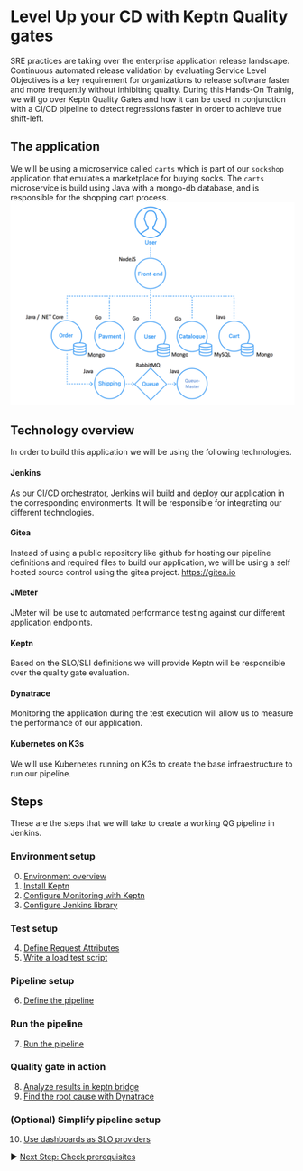 # Level Up your CD with Keptn Quality gates
SRE practices are taking over the enterprise application release landscape. Continuous automated release validation by evaluating Service Level Objectives is a key requirement for organizations to release software faster and more frequently without inhibiting quality. During this Hands-On Trainig, we will go over Keptn Quality Gates and how it can be used in conjunction with a CI/CD pipeline to detect regressions faster in order to achieve true shift-left.

## The application
We will be using a microservice called `carts` which is part of our `sockshop` application that emulates a marketplace for buying socks. The `carts` microservice is build using Java with a mongo-db database, and is responsible for the shopping cart process.
![gitea](./00_Environment_Overview/assets/arch.png)
## Technology overview
In order to build this application we will be using the following technologies.
#### Jenkins
As our CI/CD orchestrator, Jenkins will build and deploy our application in the corresponding environments. It will be responsible for integrating our different technologies.
#### Gitea
Instead of using a public repository like github for hosting our pipeline definitions and required files to build our application, we will be using a self hosted source control using the gitea project. https://gitea.io

#### JMeter
JMeter will be use to automated performance testing against our different application endpoints.
#### Keptn
 Based on the SLO/SLI definitions we will provide Keptn will be responsible over the quality gate evaluation. 
#### Dynatrace
Monitoring the application during the test execution will allow us to measure the performance of our application.

#### Kubernetes on K3s
We will use Kubernetes running on K3s to create the base infraestructure to run our pipeline.

## Steps
These are the steps that we will take to create a working QG pipeline in Jenkins.
### Environment setup
0. [Environment overview](./00_Environment_Overview)
1. [Install Keptn](./01_Install_Keptn)
2. [Configure Monitoring with Keptn](../02_Configure_Keptn_Dynatrace_Integration)
3. [Configure Jenkins library](../03_Configure_Jenkins_Library)
### Test setup
4. [Define Request Attributes](../04_Define_Request_Attributes)
5. [Write a load test script](../05_Write_Load_Test_Script)
### Pipeline setup
6. [Define the pipeline](../06_Define_Pipeline)
### Run the pipeline
7. [Run the pipeline](../07_Run_Pipeline)
### Quality gate in action
8. [Analyze results in keptn bridge](../08_Analyze_Results_in_Keptn_Bridge)
9. [Find the root cause with Dynatrace](../09_Find_Root_Cause_Dynatrace)
### (Optional) Simplify pipeline setup
10. [Use dashboards as SLO providers](../10_SLO_Definition_Using_dashboards)


:arrow_forward: [Next Step: Check prerequisites](../00_Prerequisites)


